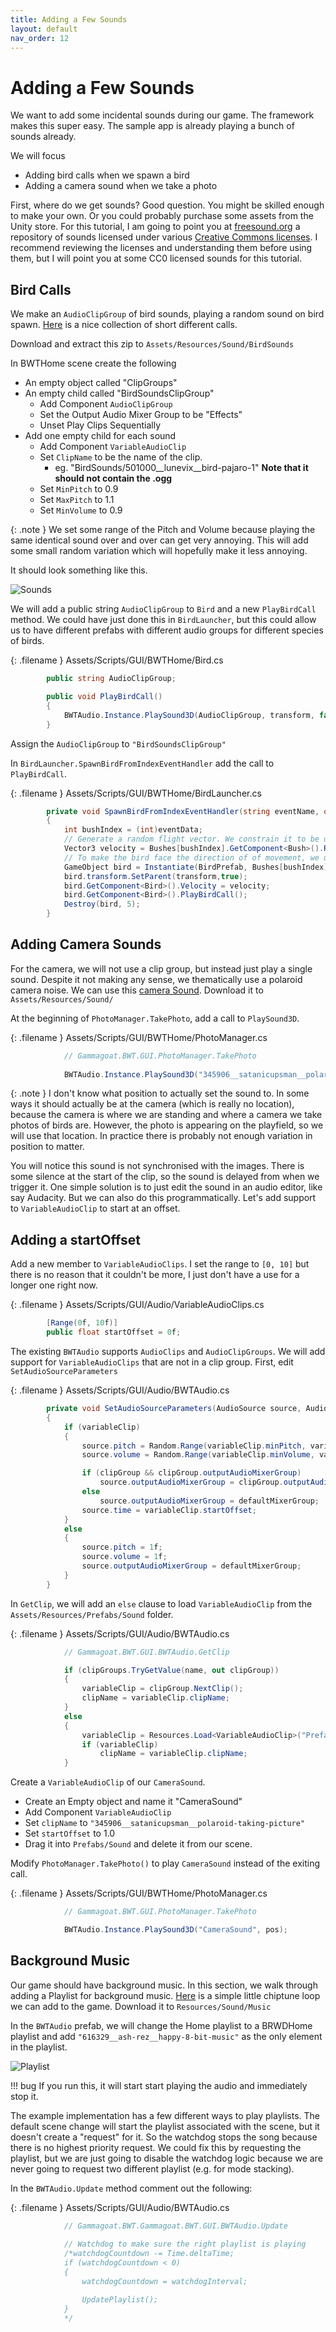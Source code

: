 ```yaml
---
title: Adding a Few Sounds
layout: default
nav_order: 12
---
```


# Adding a Few Sounds

We want to add some incidental sounds during our game. The framework makes this super easy. The sample app is already playing a bunch of sounds already.

We will focus

  * Adding bird calls when we spawn a bird
  * Adding a camera sound when we take a photo

First, where do we get sounds? Good question. You might be skilled enough to make your own. Or you could probably purchase some assets from the Unity store. For this tutorial, I am going to point you at [freesound.org](https://freesound.org/) a repository of sounds licensed under various [Creative Commons licenses](https://creativecommons.org/about/cclicenses/). I recommend reviewing the licenses and understanding them before using them, but I will point you at some CC0 licensed sounds for this tutorial.

## Bird Calls

We make an `AudioClipGroup` of bird sounds, playing a random sound on bird spawn. [Here](https://freesound.org/people/Lunevix/packs/28112/) is a nice collection of short different calls. 

Download and extract this zip to `Assets/Resources/Sound/BirdSounds`

In BWTHome scene create the following

  * An empty object called "ClipGroups"
  * An empty child called "BirdSoundsClipGroup"
    * Add Component `AudioClipGroup`
    * Set the Output Audio Mixer Group to be "Effects"
    * Unset Play Clips Sequentially
  * Add one empty child for each sound
    * Add Component `VariableAudioClip`
    * Set `ClipName` to be the name of the clip.
      * eg. "BirdSounds/501000__lunevix__bird-pajaro-1" **Note that it should not contain the .ogg**
    * Set `MinPitch` to 0.9
    * Set `MaxPitch` to 1.1
    * Set `MinVolume` to 0.9

{: .note }
We set some range of the Pitch and Volume because playing the same identical sound over and over can get very annoying. This will add some small random variation which will hopefully make it less annoying.

It should look something like this.
        
![Sounds](assets/images/Sounds.png)

We will add a public string `AudioClipGroup` to `Bird` and a new `PlayBirdCall` method. We could have just done this in `BirdLauncher`, but this could allow us to have different prefabs with different audio groups for different species of birds.

{: .filename }
Assets/Scripts/GUI/BWTHome/Bird.cs

```csharp
        public string AudioClipGroup;

        public void PlayBirdCall()
        {
            BWTAudio.Instance.PlaySound3D(AudioClipGroup, transform, false);
        }
```

Assign the `AudioClipGroup` to `"BirdSoundsClipGroup"`

In `BirdLauncher.SpawnBirdFromIndexEventHandler` add the call to `PlayBirdCall`.

{: .filename }
Assets/Scripts/GUI/BWTHome/BirdLauncher.cs

```csharp
        private void SpawnBirdFromIndexEventHandler(string eventName, object eventData)
        {
            int bushIndex = (int)eventData;
            // Generate a random flight vector. We constrain it to be upwards.
            Vector3 velocity = Bushes[bushIndex].GetComponent<Bush>().RandomDirection();
            // To make the bird face the direction of of movement, we use LookRotation.
            GameObject bird = Instantiate(BirdPrefab, Bushes[bushIndex].transform.position + new Vector3(0,0.5f,0), Quaternion.LookRotation(velocity, new Vector3(0,1,0)));
            bird.transform.SetParent(transform,true);
            bird.GetComponent<Bird>().Velocity = velocity;
            bird.GetComponent<Bird>().PlayBirdCall();
            Destroy(bird, 5);
        }
```

## Adding Camera Sounds

For the camera, we will not use a clip group, but instead just play a single sound. Despite it not making any sense, we thematically use a polaroid camera noise. We can use this [camera Sound](https://freesound.org/people/satanicupsman/sounds/345906/). Download it to `Assets/Resources/Sound/`

At the beginning of `PhotoManager.TakePhoto`,  add a call to `PlaySound3D`.

{: .filename }
Assets/Scripts/GUI/BWTHome/PhotoManager.cs

```csharp
            // Gammagoat.BWT.GUI.PhotoManager.TakePhoto
        
            BWTAudio.Instance.PlaySound3D("345906__satanicupsman__polaroid-taking-picture", pos);
```

{: .note }
I don't know what position to actually set the sound to. In some ways it should actually be at the camera (which is really no location), because the camera is where we are standing and where a camera we take photos of birds are. However, the photo is appearing on the playfield, so we will use that location. In practice there is probably not enough variation in position to matter.

You will notice this sound is not synchronised with the images. There is some silence at the start of the clip, so the sound is delayed from when we trigger it. One simple solution is to just edit the sound in an audio editor, like say Audacity. But we can also do this programmatically. Let's add support to `VariableAudioClip` to start at an offset.

## Adding a startOffset

Add a new member to `VariableAudioClips`. I set the range to `[0, 10]` but there is no reason that it couldn't be more, I just don't have a use for a longer one right now.

{: .filename }
Assets/Scripts/GUI/Audio/VariableAudioClips.cs

```csharp
        [Range(0f, 10f)]
        public float startOffset = 0f;
```

The existing `BWTAudio` supports `AudioClips` and `AudioClipGroups`. We will add support for `VariableAudioClips` that are not in a clip group. First, edit `SetAudioSourceParameters`

{: .filename }
Assets/Scripts/GUI/Audio/BWTAudio.cs

```csharp
        private void SetAudioSourceParameters(AudioSource source, AudioClipGroup clipGroup, VariableAudioClip variableClip)
        {
            if (variableClip)
            {
                source.pitch = Random.Range(variableClip.minPitch, variableClip.maxPitch);
                source.volume = Random.Range(variableClip.minVolume, variableClip.maxVolume);

                if (clipGroup && clipGroup.outputAudioMixerGroup)
                    source.outputAudioMixerGroup = clipGroup.outputAudioMixerGroup;
                else
                    source.outputAudioMixerGroup = defaultMixerGroup;
                source.time = variableClip.startOffset;
            }
            else
            {
                source.pitch = 1f;
                source.volume = 1f;
                source.outputAudioMixerGroup = defaultMixerGroup;
            }
        }
```

In `GetClip`, we will add an `else` clause to load `VariableAudioClip` from the `Assets/Resources/Prefabs/Sound` folder.

{: .filename }
Assets/Scripts/GUI/Audio/BWTAudio.cs

```csharp
            // Gammagoat.BWT.GUI.BWTAudio.GetClip

            if (clipGroups.TryGetValue(name, out clipGroup))
            {
                variableClip = clipGroup.NextClip();
                clipName = variableClip.clipName;
            }
            else
            {
                variableClip = Resources.Load<VariableAudioClip>("Prefabs/Sound/" + clipName);
                if (variableClip)
                    clipName = variableClip.clipName;
            }
```

Create a `VariableAudioClip` of our `CameraSound`.

  * Create an Empty object and name it "CameraSound"
  * Add Component `VariableAudioClip`
  * Set `clipName` to `"345906__satanicupsman__polaroid-taking-picture"`
  * Set `startOffset` to 1.0
  * Drag it into `Prefabs/Sound` and delete it from our scene.

Modify `PhotoManager.TakePhoto()` to play `CameraSound` instead of the exiting call.

{: .filename }
Assets/Scripts/GUI/BWTHome/PhotoManager.cs

```csharp
            // Gammagoat.BWT.GUI.PhotoManager.TakePhoto

            BWTAudio.Instance.PlaySound3D("CameraSound", pos);
```

## Background Music

Our game should have background music. In this section, we walk through adding a Playlist for background music. [Here](https://freesound.org/people/ash_rez/sounds/616329/) is a simple little chiptune loop we can add to the game. Download it to `Resources/Sound/Music`

In the `BWTAudio` prefab, we will change the Home playlist to a BRWDHome playlist and add `"616329__ash-rez__happy-8-bit-music"` as the only element in the playlist.

![Playlist](assets/images/Playlist.png)

!!! bug
    If you run this, it will start start playing the audio and immediately stop it.

 The example implementation has a few different ways to play playlists. The default scene change will start the playlist associated with the scene, but it doesn't create a "request" for it. So the watchdog stops the song because there is no highest priority request. We could fix this by requesting the playlist, but we are just going to disable the watchdog logic because we are never going to request two different playlist (e.g. for mode stacking).

In the `BWTAudio.Update` method comment out the following:

{: .filename }
Assets/Scripts/GUI/Audio/BWTAudio.cs

```csharp
            // Gammagoat.BWT.Gammagoat.BWT.GUI.BWTAudio.Update
    
            // Watchdog to make sure the right playlist is playing
            /*watchdogCountdown -= Time.deltaTime;
            if (watchdogCountdown < 0)
            {
                watchdogCountdown = watchdogInterval;

                UpdatePlaylist();
            }
            */
```